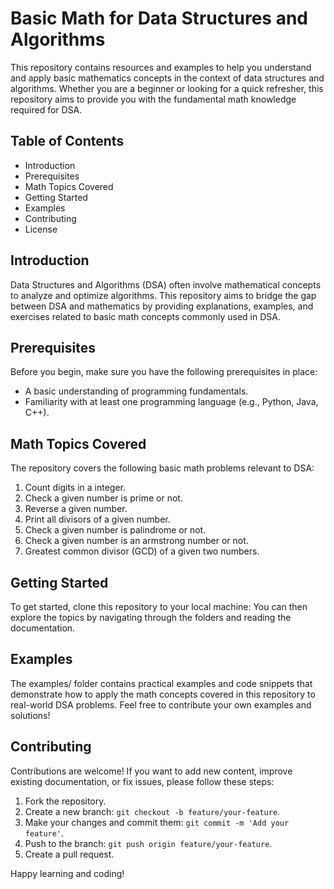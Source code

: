# Basic Math for Data Structures and Algorithms

This repository contains resources and examples to help you understand and apply basic mathematics concepts in the context of data structures and algorithms. Whether you are a beginner or looking for a quick refresher, this repository aims to provide you with the fundamental math knowledge required for DSA.

## Table of Contents

- Introduction
- Prerequisites
- Math Topics Covered
- Getting Started
- Examples
- Contributing
- License

## Introduction

Data Structures and Algorithms (DSA) often involve mathematical concepts to analyze and optimize algorithms. This repository aims to bridge the gap between DSA and mathematics by providing explanations, examples, and exercises related to basic math concepts commonly used in DSA.

## Prerequisites

Before you begin, make sure you have the following prerequisites in place:

- A basic understanding of programming fundamentals.
- Familiarity with at least one programming language (e.g., Python, Java, C++).

## Math Topics Covered

The repository covers the following basic math problems relevant to DSA:

1. Count digits in a integer.
2. Check a given number is prime or not.
3. Reverse a given number.
4. Print all divisors of a given number.
5. Check a given number is palindrome or not.
6. Check a given number is an armstrong number or not.
7. Greatest common divisor (GCD) of a given two numbers.

## Getting Started

To get started, clone this repository to your local machine:
You can then explore the topics by navigating through the folders and reading the documentation.

## Examples

The examples/ folder contains practical examples and code snippets that demonstrate how to apply the math concepts covered in this repository to real-world DSA problems. Feel free to contribute your own examples and solutions!

## Contributing

Contributions are welcome! If you want to add new content, improve existing documentation, or fix issues, please follow these steps:

1. Fork the repository.
2. Create a new branch: `git checkout -b feature/your-feature`.
3. Make your changes and commit them: `git commit -m 'Add your feature'`.
4. Push to the branch: `git push origin feature/your-feature`.
5. Create a pull request.


Happy learning and coding!



